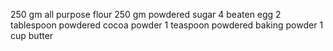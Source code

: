 250 gm all purpose flour
250 gm powdered sugar
4 beaten egg
2 tablespoon powdered cocoa powder
1 teaspoon powdered baking powder
1 cup butter